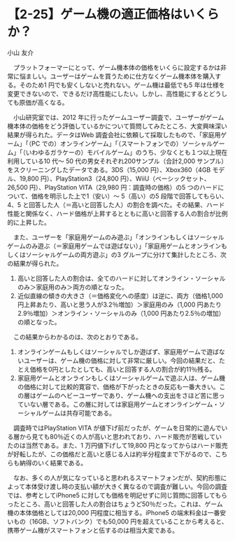 # 【2-25】ゲーム機の適正価格はいくらか？

<div class="author">小山 友介</div>

　プラットフォーマーにとって、ゲーム機本体の価格をいくらに設定するかは非常に悩ましい。ユーザーはゲームを買うために仕方なくゲーム機本体を購入する。そのため1 円でも安くしないと売れない。ゲーム機は最低でも5 年は仕様を変更できないので、できるだけ高性能にしたい。しかし、高性能にするとどうしても原価が高くなる。

　小山研究室では、2012 年に行ったゲームユーザー調査で、ユーザーがゲーム機本体の価格をどう評価しているかについて質問してみたところ、大変興味深い結果が得られた。データはWeb 調査会社に依頼して採取したもので、「家庭用ゲーム」「（PC での）オンラインゲーム」「（スマートフォンでの）ソーシャルゲーム」「（いわゆるガラケーの）モバイルゲーム」のうち、少なくとも１つ以上現在利用している10 代～ 50 代の男女それぞれ200サンプル（合計2,000 サンプル）をスクリーニングしたデータである。3DS（15,000 円）、Xbox360（4GB モデル、19,800 円）、PlayStation3（24,800 円）、WiiU（ベーシックセット、26,500 円）、PlayStation VITA（29,980 円：調査時の価格）の5 つのハードについて、価格を明示した上で1（安い）～ 5（高い）の5 段階で回答してもらい、4、5 と回答した人（＝高いと回答した人）の割合を調べた。その結果、ハード性能と関係なく、ハード価格が上昇するとともに高いと回答する人の割合が比例的に上昇した。

　また、ユーザーを「家庭用ゲームのみ遊ぶ」「オンラインもしくはソーシャルゲームのみ遊ぶ（＝家庭用ゲームでは遊ばない）」「家庭用ゲームとオンラインもしくはソーシャルゲームの両方遊ぶ」の3 グループに分けて集計したところ、次の結果が得られた。

1. 高いと回答した人の割合は、全てのハードに対してオンライン・ソーシャルのみ＞家庭用のみ＞両方の順となった。
2. 近似直線の傾きの大きさ（＝価格変化への感度）は逆に、両方（価格1,000 円上昇あたり、高いと思う人が3.2％増加）＞家庭用のみ（1,000 円あたり2.9％増加）＞オンライン・ソーシャルのみ（1,000 円あたり2.5％の増加）の順となった。

　この結果からわかるのは、次のとおりである。

1. オンラインゲームもしくはソーシャルでしか遊ばず、家庭用ゲームで遊ばないユーザーは、ゲーム機の価格に対して非常に厳しい。今回の結果だと、たとえ価格を0円としたとしても、高いと回答する人の割合が約11％残る。
2. 家庭用ゲームとオンラインもしくはソーシャルゲームで遊ぶ人は、ゲーム機の価格に対して比較的寛容で、価格が下がったときの反応も一番大きい。この層はゲームのヘビーユーザーであり、ゲーム機への支出をさほど苦に思っていない層である。この層に対しては家庭用ゲームとオンラインゲーム・ソーシャルゲームは共存可能である。

　調査時ではPlayStation VITA が値下げ前だったが、ゲームを日常的に遊んでいる層から見ても80％近くの人が高いと思われており、ハード販売が苦戦していたのは当然である。また、1 万円値下げして19,800 円となってからはハード販売が好転したが、この価格だと高いと感じる人は約半分程度まで下がるので、こちらも納得のいく結果である。

　なお、多くの人が気になっていると思われるスマートフォンだが、契約形態によって本体受け渡し時の支払い額が大きく異なるので調査が難しい。今回の調査では、参考としてiPhone5 に対しても価格を明記せずに同じ質問に回答してもらったところ、高いと回答した人の割合はちょうど50％だった。これは、ゲーム機の本体価格としては20,000 円程度に相当する。iPhone5 の端末料金は一番安いもの（16GB、ソフトバンク）でも50,000 円を超えていることから考えると、携帯ゲーム機がスマートフォンと伍するのは相当大変である。
